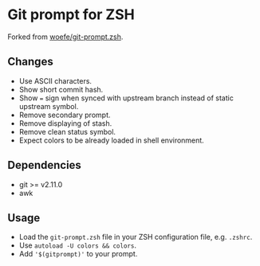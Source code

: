 # Git prompt for ZSH

Forked from [woefe/git-prompt.zsh](https://github.com/woefe/git-prompt.zsh).

## Changes

- Use ASCII characters.
- Show short commit hash.
- Show `=` sign when synced with upstream branch instead of static upstream symbol.
- Remove secondary prompt.
- Remove displaying of stash.
- Remove clean status symbol.
- Expect colors to be already loaded in shell environment.

## Dependencies

- git >= v2.11.0
- awk

## Usage

- Load the `git-prompt.zsh` file in your ZSH configuration file, e.g. `.zshrc`.
- Use `autoload -U colors && colors`.
- Add `'$(gitprompt)'` to your prompt.

